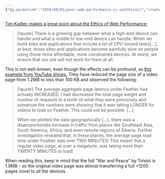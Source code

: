 ```yaml
---
{"dg-permalink":"2019/08/01/poor-web-performance-is-unethical/","created-date":"2019-08-01T00:00:00","dg-home":false,"dg-pinned":false,"dg-home-link":false,"dg-publish":true,"type":"post","disabled rules":["header-increment","yaml-title","yaml-title-alias","file-name-heading"],"title":"Poor web performance is unethical","aliases":["Poor web performance is unethical"],"linter-yaml-title-alias":"Poor web performance is unethical","updated-date":"2025-05-05T17:44:21","tags":["Performance","Web","Miscellaneous"],"dg-path":"2019-08-01-poor-web-performance-is-unethical.md","permalink":"/2019/08/01/poor-web-performance-is-unethical/","dgPassFrontmatter":true,"created":"2019-08-01T00:00:00","updated":"2025-05-05T17:44:21"}
---
```



[Tim Kadlec makes a great point about the Ethics of Web Performance:](https://timkadlec.com/remembers/2019-01-09-the-ethics-of-performance/)
> [!quote]
> There is a growing gap between what a high-end device can handle and what a middle to low-end device can handle. When we build sites and applications that include a lot of CPU-bound tasks[...], at best, those sites and applications become painfully slow on people using those more affordable, more constrained devices. At worst, we ensure that our site will not work for them at all.

This is not well-known, even though the effects can be profound, as [this example from YouTube shows.](https://blog.chriszacharias.com/page-weight-matters) They have reduced the page size of a video page from 1.2MB to less than 100 KB and observed the following:

> [!quote]
> The average aggregate page latency under Feather had actually INCREASED. I had decreased the total page weight and number of requests to a tenth of what they were previously and somehow the numbers were showing that it was taking LONGER for videos to load on Feather. This could not be possible. [...]
>
> When we plotted the data geographically [...], there was a disproportionate increase in traffic from places like Southeast Asia, South America, Africa, and even remote regions of Siberia. Further investigation revealed that, in these places, the average page load time under Feather was over TWO MINUTES! This meant that a regular video page, at over a megabyte, was taking more than TWENTY MINUTES to load!

When reading this, keep in mind that the full "War and Peace" by Tolstoi is 1.9MB - so the original video page was almost transferring a full >1200 pages novel to all the devices.
